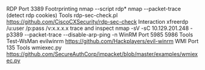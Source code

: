 
RDP
	Port
		3389
	Footrprinting
		nmap --script rdp*
		nmap --packet-trace (detect rdp cookies)
	Tools
		rdp-sec-check.pl https://github.com/CiscoCXSecurity/rdp-sec-check
	Interaction
		xfreerdp /u:user /p:pass /v:x.x.x.x
	trace and inspect
		nmap -sV -sC 10.129.201.248 -p3389 --packet-trace --disable-arp-ping -n
WinRM
	Port
		5985 5986
	Tools
		Test-WsMan
		evilwinrm https://github.com/Hackplayers/evil-winrm
	WMI
		Port 
			135
		Tools
			wmiexec.py https://github.com/SecureAuthCorp/impacket/blob/master/examples/wmiexec.py